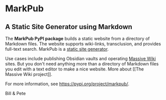 # MarkPub

## A Static Site Generator using Markdown

The **MarkPub PyPI package** builds a static website from a directory of Markdown files. The website supports wiki-links, transclusion, and provides full-text search. MarkPub is a [static site generator](https://en.wikipedia.org/wiki/Static_site_generator).

Use cases include publishing Obsidian vaults and operating [Massive Wiki](https://massive,wiki) sites. But you don't need anything more than a directory of Markdown files you edit with a text editor to make a nice website. More about [[The Massive Wiki project]].  

For more information, see <https://pypi.org/project/markpub/>.

Bill & Pete
